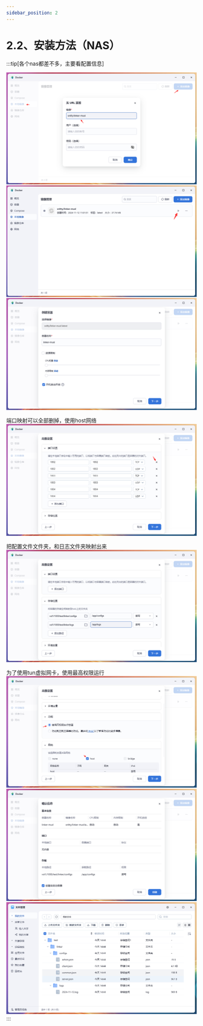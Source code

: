 ```yaml
---
sidebar_position: 2
---
```


# 2.2、安装方法（NAS）

:::tip[各个nas都差不多，主要看配置信息]

![](./img/fnnas1.png)
![](./img/fnnas2.png)
![](./img/fnnas3.png)

端口映射可以全部删掉，使用host网络
![](./img/fnnas4.png)

把配置文件文件夹，和日志文件夹映射出来
![](./img/fnnas5.png)

为了使用tun虚拟网卡，使用最高权限运行
![](./img/fnnas6.png)
![](./img/fnnas7.png)
![](./img/fnnas8.png)
:::

